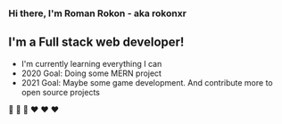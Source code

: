 ### Hi there, I'm Roman Rokon - aka rokonxr

## I'm a Full stack web developer!
- I'm currently learning everything I can
- 2020 Goal: Doing some MERN project
- 2021 Goal: Maybe some game development. And contribute more to open source projects

💪 💪 💪 ❤ ❤ ❤